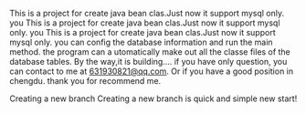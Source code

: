 This is a project for create java bean clas.Just now it support mysql only. you
This is a project for create java bean clas.Just now it support mysql only. you
This is a project for create java bean clas.Just now it support mysql only. you
 can config the database information and run the main method. the program can a
utomatically make out all the classe files of the database tables.
By the way,it is building....
if you have only question, you can contact to me at 631930821@qq.com.
Or if you have a good position in chengdu. thank you for recommend me.

Creating a new branch
Creating a new branch is quick and simple
new start!
